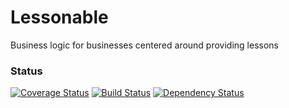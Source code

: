 Lessonable
==========

Business logic for businesses centered around providing lessons


### Status

[![Coverage Status](https://coveralls.io/repos/theworkerant/lessonable/badge.png)](https://coveralls.io/r/theworkerant/lessonable)
[![Build Status](https://travis-ci.org/theworkerant/lessonable.png)](https://travis-ci.org/theworkerant/lessonable)
[![Dependency Status](https://gemnasium.com/theworkerant/lessonable.png)](https://gemnasium.com/theworkerant/lessonable)
